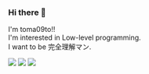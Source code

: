 ### Hi there 👋
I'm toma09to!!  
I'm interested in Low-level programming.  
I want to be 完全理解マン.

![](http://github-profile-summary-cards.vercel.app/api/cards/repos-per-language?username=toma09to&theme=tokyonight)
![](http://github-profile-summary-cards.vercel.app/api/cards/most-commit-language?username=toma09to&theme=tokyonight)
![](http://github-profile-summary-cards.vercel.app/api/cards/stats?username=toma09to&theme=tokyonight)

<!--
**toma09to/toma09to** is a ✨ _special_ ✨ repository because its `README.md` (this file) appears on your GitHub profile.

Here are some ideas to get you started:

- 🔭 I’m currently working on ...
- 🌱 I’m currently learning ...
- 👯 I’m looking to collaborate on ...
- 🤔 I’m looking for help with ...
- 💬 Ask me about ...
- 📫 How to reach me: ...
- 😄 Pronouns: ...
- ⚡ Fun fact: ...
-->
